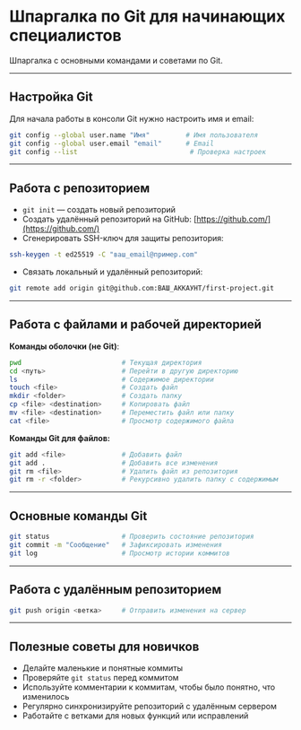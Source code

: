 # Шпаргалка по Git для начинающих специалистов

Шпаргалка с основными командами и советами по Git.

---

## Настройка Git

Для начала работы в консоли Git нужно настроить имя и email:

```bash
git config --global user.name "Имя"         # Имя пользователя
git config --global user.email "email"      # Email
git config --list                            # Проверка настроек
```

---

## Работа с репозиторием

* `git init` — создать новый репозиторий
* Создать удалённый репозиторий на GitHub: [https://github.com/](https://github.com/)
* Сгенерировать SSH-ключ для защиты репозитория:

```bash
ssh-keygen -t ed25519 -C "ваш_email@пример.com"
```

* Связать локальный и удалённый репозиторий:

```bash
git remote add origin git@github.com:ВАШ_АККАУНТ/first-project.git
```

---

## Работа с файлами и рабочей директорией

**Команды оболочки (не Git)**:

```bash
pwd                         # Текущая директория
cd <путь>                   # Перейти в другую директорию
ls                          # Содержимое директории
touch <file>                # Создать файл
mkdir <folder>              # Создать папку
cp <file> <destination>     # Копировать файл
mv <file> <destination>     # Переместить файл или папку
cat <file>                  # Просмотр содержимого файла
```

**Команды Git для файлов:**

```bash
git add <file>              # Добавить файл
git add .                   # Добавить все изменения
git rm <file>               # Удалить файл из репозитория
git rm -r <folder>          # Рекурсивно удалить папку с содержимым
```

---

## Основные команды Git

```bash
git status                  # Проверить состояние репозитория
git commit -m "Сообщение"   # Зафиксировать изменения
git log                     # Просмотр истории коммитов
```

---

## Работа с удалённым репозиторием

```bash
git push origin <ветка>     # Отправить изменения на сервер
```

---

## Полезные советы для новичков

* Делайте маленькие и понятные коммиты 
* Проверяйте `git status` перед коммитом 
* Используйте комментарии к коммитам, чтобы было понятно, что изменилось
* Регулярно синхронизируйте репозиторий с удалённым сервером 
* Работайте с ветками для новых функций или исправлений 


